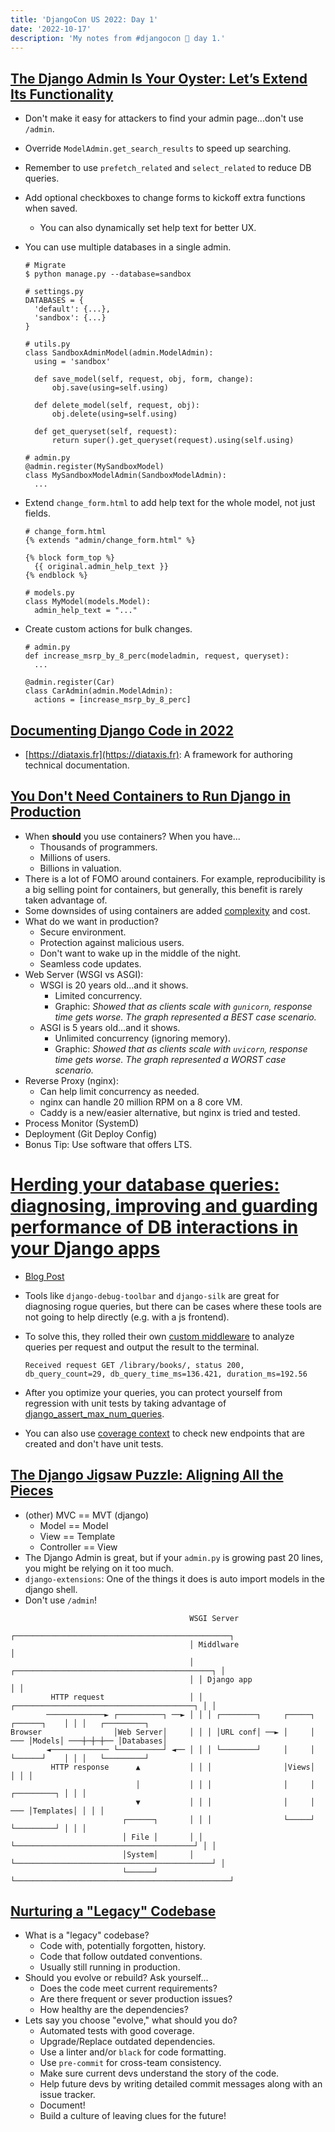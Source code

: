```yaml
---
title: 'DjangoCon US 2022: Day 1'
date: '2022-10-17'
description: 'My notes from #djangocon 🦀 day 1.'
---
```


## [The Django Admin Is Your Oyster: Let’s Extend Its Functionality](https://2022.djangocon.us/talks/the-django-admin-is-your-oyster-lets-its/)

- Don't make it easy for attackers to find your admin page...don't use `/admin`.
- Override `ModelAdmin.get_search_results` to speed up searching.
- Remember to use `prefetch_related` and `select_related` to reduce DB queries.
- Add optional checkboxes to change forms to kickoff extra functions when saved.
  - You can also dynamically set help text for better UX.
- You can use multiple databases in a single admin.

  ```
  # Migrate
  $ python manage.py --database=sandbox

  # settings.py
  DATABASES = {
    'default': {...},
    'sandbox': {...}
  }

  # utils.py
  class SandboxAdminModel(admin.ModelAdmin):
    using = 'sandbox'

    def save_model(self, request, obj, form, change):
        obj.save(using=self.using)

    def delete_model(self, request, obj):
        obj.delete(using=self.using)

    def get_queryset(self, request):
        return super().get_queryset(request).using(self.using)

  # admin.py
  @admin.register(MySandboxModel)
  class MySandboxModelAdmin(SandboxModelAdmin):
    ...
  ```

- Extend `change_form.html` to add help text for the whole model, not just fields.

  ```
  # change_form.html
  {% extends "admin/change_form.html" %}

  {% block form_top %}
    {{ original.admin_help_text }}
  {% endblock %}

  # models.py
  class MyModel(models.Model):
    admin_help_text = "..."
  ```

- Create custom actions for bulk changes.

  ```
  # admin.py
  def increase_msrp_by_8_perc(modeladmin, request, queryset):
    ...

  @admin.register(Car)
  class CarAdmin(admin.ModelAdmin):
    actions = [increase_msrp_by_8_perc]
  ```

## [Documenting Django Code in 2022](https://2022.djangocon.us/talks/documenting-django-code-in-2022/)

- [https://diataxis.fr](https://diataxis.fr): A framework for authoring technical documentation.

## [You Don't Need Containers to Run Django in Production](https://2022.djangocon.us/talks/you-don-t-need-containers-to-run-django/)

- When **should** you use containers? When you have...
  - Thousands of programmers.
  - Millions of users.
  - Billions in valuation.
- There is a lot of FOMO around containers. For example, reproducibility is a big selling point for containers, but generally, this benefit is rarely taken advantage of.
- Some downsides of using containers are added [complexity](https://landscape.cncf.io) and cost.
- What do we want in production?
  - Secure environment.
  - Protection against malicious users.
  - Don't want to wake up in the middle of the night.
  - Seamless code updates.
- Web Server (WSGI vs ASGI):
  - WSGI is 20 years old...and it shows.
    - Limited concurrency.
    - Graphic: _Showed that as clients scale with `gunicorn`, response time gets worse. The graph represented a BEST case scenario._
  - ASGI is 5 years old...and it shows.
    - Unlimited concurrency (ignoring memory).
    - Graphic: _Showed that as clients scale with `uvicorn`, response time gets worse. The graph represented a WORST case scenario._
- Reverse Proxy (nginx):
  - Can help limit concurrency as needed.
  - nginx can handle 20 million RPM on a 8 core VM.
  - Caddy is a new/easier alternative, but nginx is tried and tested.
- Process Monitor (SystemD)
- Deployment (Git Deploy Config)
- Bonus Tip: Use software that offers LTS.

# [Herding your database queries: diagnosing, improving and guarding performance of DB interactions in your Django apps](https://2022.djangocon.us/talks/herding-your-database-queries-diagnosing/)

- [Blog Post](https://engineering.pathai.com/herding-your-database-queries-in-django)
- Tools like `django-debug-toolbar` and `django-silk` are great for diagnosing rogue queries, but there can be cases where these tools are not going to help directly (e.g. with a js frontend).
- To solve this, they rolled their own [custom middleware](https://github.com/Path-AI/django-request-stats-example/blob/main/req_stats/middleware.py) to analyze queries per request and output the result to the terminal.

  ```
  Received request GET /library/books/, status 200, db_query_count=29, db_query_time_ms=136.421, duration_ms=192.56
  ```

- After you optimize your queries, you can protect yourself from regression with unit tests by taking advantage of [django_assert_max_num_queries](https://pytest-django.readthedocs.io/en/latest/helpers.html#django-assert-max-num-queries).
- You can also use [coverage context](https://coverage.readthedocs.io/en/6.4.3/contexts.html) to check new endpoints that are created and don't have unit tests.

## [The Django Jigsaw Puzzle: Aligning All the Pieces](https://2022.djangocon.us/talks/the-django-jigsaw-puzzle-aligning-all/)

- (other) MVC == MVT (django)
  - Model == Model
  - View == Template
  - Controller == View
- The Django Admin is great, but if your `admin.py` is growing past 20 lines, you might be relying on it too much.
- `django-extensions`: One of the things it does is auto import models in the django shell.
- Don't use `/admin`!

```
                                        WSGI Server
                                        ┌────────────────────────────────────────────────┐
                                        │ Middlware                                      │
                                        │ ┌────────────────────────────────────────────┐ │
                                        │ │ Django app                                 │ │
         HTTP request                   │ │ ┌────────────────────────────────────────┐ │ │
        ─────────────► ┌──────────┐ ──► │ │ │ ┌────────┐     ┌─────┐     ┌──────┐    │ │ │   ┌─────────┐
Browser                │Web Server│     │ │ │ │URL conf│ ──► │     │ ─── │Models│ ───┼─┼─┼── │Databases│
        ◄───────────── └──────────┘ ◄── │ │ │ └────────┘     │     │     └──────┘    │ │ │   └─────────┘
         HTTP response      ▲           │ │ │                │Views│                 │ │ │
                            │           │ │ │                │     │     ┌─────────┐ │ │ │
                            ▼           │ │ │                │     │ ─── │Templates│ │ │ │
                         ┌──────┐       │ │ │                └─────┘     └─────────┘ │ │ │
                         │ File │       │ │ └────────────────────────────────────────┘ │ │
                         │System│       │ └────────────────────────────────────────────┘ │
                         └──────┘       └────────────────────────────────────────────────┘
```

## [Nurturing a "Legacy" Codebase](https://2022.djangocon.us/talks/nurturing-a-legacy-codebase/)

- What is a "legacy" codebase?
  - Code with, potentially forgotten, history.
  - Code that follow outdated conventions.
  - Usually still running in production.
- Should you evolve or rebuild? Ask yourself...
  - Does the code meet current requirements?
  - Are there frequent or sever production issues?
  - How healthy are the dependencies?
- Lets say you choose "evolve," what should you do?
  - Automated tests with good coverage.
  - Upgrade/Replace outdated dependencies.
  - Use a linter and/or `black` for code formatting.
  - Use `pre-commit` for cross-team consistency.
  - Make sure current devs understand the story of the code.
  - Help future devs by writing detailed commit messages along with an issue tracker.
  - Document!
  - Build a culture of leaving clues for the future!
